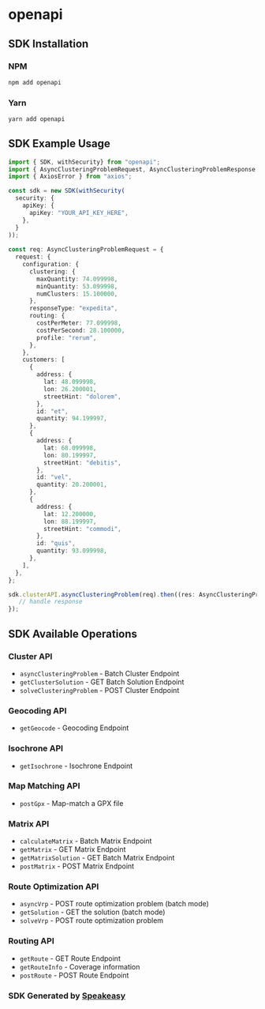 # openapi

<!-- Start SDK Installation -->
## SDK Installation

### NPM

```bash
npm add openapi
```

### Yarn

```bash
yarn add openapi
```
<!-- End SDK Installation -->

## SDK Example Usage
<!-- Start SDK Example Usage -->
```typescript
import { SDK, withSecurity} from "openapi";
import { AsyncClusteringProblemRequest, AsyncClusteringProblemResponse } from "openapi/src/sdk/models/operations";
import { AxiosError } from "axios";

const sdk = new SDK(withSecurity(
  security: {
    apiKey: {
      apiKey: "YOUR_API_KEY_HERE",
    },
  }
));
    
const req: AsyncClusteringProblemRequest = {
  request: {
    configuration: {
      clustering: {
        maxQuantity: 74.099998,
        minQuantity: 53.099998,
        numClusters: 15.100000,
      },
      responseType: "expedita",
      routing: {
        costPerMeter: 77.099998,
        costPerSecond: 28.100000,
        profile: "rerum",
      },
    },
    customers: [
      {
        address: {
          lat: 48.099998,
          lon: 26.200001,
          streetHint: "dolorem",
        },
        id: "et",
        quantity: 94.199997,
      },
      {
        address: {
          lat: 68.099998,
          lon: 80.199997,
          streetHint: "debitis",
        },
        id: "vel",
        quantity: 20.200001,
      },
      {
        address: {
          lat: 12.200000,
          lon: 88.199997,
          streetHint: "commodi",
        },
        id: "quis",
        quantity: 93.099998,
      },
    ],
  },
};

sdk.clusterAPI.asyncClusteringProblem(req).then((res: AsyncClusteringProblemResponse | AxiosError) => {
   // handle response
});
```
<!-- End SDK Example Usage -->

<!-- Start SDK Available Operations -->
## SDK Available Operations

### Cluster API

* `asyncClusteringProblem` - Batch Cluster Endpoint
* `getClusterSolution` - GET Batch Solution Endpoint
* `solveClusteringProblem` - POST Cluster Endpoint

### Geocoding API

* `getGeocode` - Geocoding Endpoint

### Isochrone API

* `getIsochrone` - Isochrone Endpoint

### Map Matching API

* `postGpx` - Map-match a GPX file

### Matrix API

* `calculateMatrix` - Batch Matrix Endpoint
* `getMatrix` - GET Matrix Endpoint
* `getMatrixSolution` - GET Batch Matrix Endpoint
* `postMatrix` - POST Matrix Endpoint

### Route Optimization API

* `asyncVrp` - POST route optimization problem (batch mode)
* `getSolution` - GET the solution (batch mode)
* `solveVrp` - POST route optimization problem

### Routing API

* `getRoute` - GET Route Endpoint
* `getRouteInfo` - Coverage information
* `postRoute` - POST Route Endpoint

<!-- End SDK Available Operations -->

### SDK Generated by [Speakeasy](https://docs.speakeasyapi.dev/docs/using-speakeasy/client-sdks)
